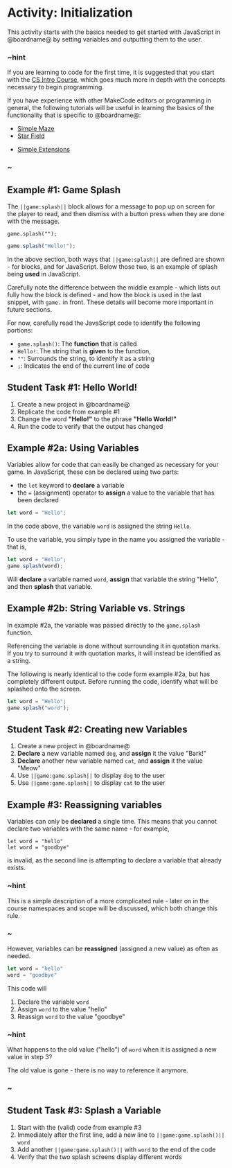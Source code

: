 # Activity: Initialization

This activity starts with the basics needed to get started with JavaScript in @boardname@ by setting variables and outputting them to the user.

### ~hint

If you are learning to code for the first time, it is suggested that you start with the [CS Intro Course](/courses/csintro), which goes much more in depth with the concepts necessary to begin programming.

If you have experience with other MakeCode editors or programming in general, the following tutorials will be useful in learning the basics of the functionality that is specific to @boardname@:

* [Simple Maze](/#tutorial:tutorials/simple-maze)
* [Star Field](/#tutorial:tutorials/star-field)
<!-- * [Happy Flower](/#tutorial:tutorials/happy-flower) -->
* [Simple Extensions](/#tutorial:tutorials/simple-extensions)
<!-- Add more tutorials in future to help bridge the gap more -->

### ~

## Example #1: Game Splash

The ``||game:splash||`` block allows for a message to pop up on screen for the player to read, and then dismiss with a button press when they are done with the message.

```sig
game.splash("");
```

```typescript
game.splash("Hello!");
```

In the above section, both ways that ``||game:splash||`` are defined are shown - for blocks, and for JavaScript. Below those two, is an example of splash being **used** in JavaScript.

Carefully note the difference between the middle example - which lists out fully how the block is defined - and how the block is used in the last snippet, with ``game.`` in front. These details will become more important in future sections.

For now, carefully read the JavaScript code to identify the following portions:

* ``game.splash()``: The **function** that is called
* ``Hello!``: The string that is **given** to the function,
* ``""``: Surrounds the string, to identify it as a string
* ``;``: Indicates the end of the current line of code

## Student Task #1: Hello World!

1. Create a new project in @boardname@
2. Replicate the code from example #1
3. Change the word **"Hello!"** to the phrase **"Hello World!"**
4. Run the code to verify that the output has changed

## Example #2a: Using Variables

Variables allow for code that can easily be changed as necessary for your game. In JavaScript, these can be declared using two parts:

* the ``let`` keyword to **declare** a variable
* the ``=`` (assignment) operator to **assign** a value to the variable that has been declared

```typescript
let word = "Hello";
```

In the code above, the variable ``word`` is assigned the string ``Hello``.

To use the variable, you simply type in the name you assigned the variable - that is,

```typescript
let word = "Hello";
game.splash(word);
```

Will **declare** a variable named `word`, **assign** that variable the string "Hello", and then **splash** that variable.

## Example #2b: String Variable vs. Strings

In example #2a, the variable was passed directly to the ``game.splash`` function. 

Referencing the variable is done without surrounding it in quotation marks. If you try to surround it with quotation marks, it will instead be identified as a string.

The following is nearly identical to the code form example #2a, but has completely different output. Before running the code, identify what will be splashed onto the screen.

```typescript
let word = "Hello";
game.splash("word");
```

## Student Task #2: Creating new Variables

1. Create a new project in @boardname@
2. **Declare** a new variable named ``dog``, and **assign** it the value "Bark!"
3. **Declare** another new variable named ``cat``, and **assign** it the value "Meow"
4. Use ``||game:game.splash||`` to display ``dog`` to the user
5. Use ``||game:game.splash||`` to display ``cat`` to the user

## Example #3: Reassigning variables

Variables can only be **declared** a single time. This means that you cannot declare two variables with the same name - for example,

```typescript-ignore
let word = "hello"
let word = "goodbye"
```

is invalid, as the second line is attempting to declare a variable that already exists.

### ~hint

This is a simple description of a more complicated rule - later on in the course namespaces and scope will be discussed, which both change this rule.

### ~

However, variables can be **reassigned** (assigned a new value) as often as needed.

```typescript
let word = "hello"
word = "goodbye"
```

This code will

1. Declare the variable ``word``
2. Assign ``word`` to the value "hello"
3. Reassign ``word`` to the value "goodbye"

### ~hint

What happens to the old value ("hello") of ``word`` when it is assigned a new value in step 3?

The old value is gone - there is no way to reference it anymore.

### ~

## Student Task #3: Splash a Variable

1. Start with the (valid) code from example #3
2. Immediately after the first line, add a new line to ``||game:game.splash()||`` ``word``
3. Add another ``||game:game.splash()||`` with ``word`` to the end of the code
4. Verify that the two splash screens display different words